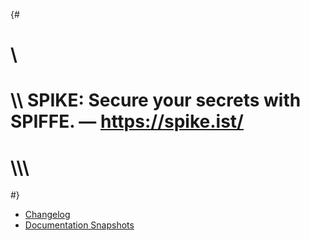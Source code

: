 {#
# \\
# \\\\ SPIKE: Secure your secrets with SPIFFE. — https://spike.ist/
# \\\\\\
#}

* [Changelog](@/tracking/changelog.md)
* [Documentation Snapshots](@/tracking/snapshots.md)
